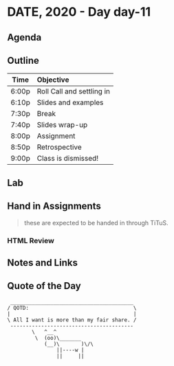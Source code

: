 

# DATE, 2020 - Day day-11


## Agenda



## Outline

| Time   | Objective                        |
| -------|:---------------------------------|
| 6:00p  | Roll Call and settling in        |
| 6:10p  | Slides and examples              |
| 7:30p  | Break                            |
| 7:40p  | Slides wrap-up                   |
| 8:00p  | Assignment                       |
| 8:50p  | Retrospective                    |
| 9:00p  | Class is dismissed!              |


## Lab


## Hand in Assignments
>these are expected to be handed in through TiTuS.



### HTML Review


## Notes and Links


## Quote of the Day 

```
 ________________________________________
/ QOTD:                                  \
|                                        |
\ All I want is more than my fair share. /
 ----------------------------------------
        \   ^__^
         \  (oo)\_______
            (__)\       )\/\
                ||----w |
                ||     ||

```
